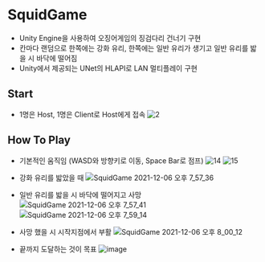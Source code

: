 # SquidGame
+ Unity Engine을 사용하여 오징어게임의 징검다리 건너기 구현
+ 칸마다 랜덤으로 한쪽에는 강화 유리, 한쪽에는 일반 유리가 생기고 일반 유리를 밟을 시 바닥에 떨어짐
+ Unity에서 제공되는 UNet의 HLAPI로 LAN 멀티플레이 구현

## Start
+ 1명은 Host, 1명은 Client로 Host에게 접속
![2](https://user-images.githubusercontent.com/56538203/141608756-a0d70949-f717-42a5-a71c-3827e771c32f.PNG)

## How To Play
+ 기본적인 움직임 (WASD와 방향키로 이동, Space Bar로 점프)
![14](https://user-images.githubusercontent.com/56538203/141608813-f14f447d-3122-48f9-bd09-9c5f6665f274.PNG)
![15](https://user-images.githubusercontent.com/56538203/141608824-538c5b5d-b28d-41b4-a2ca-8b9acb045816.PNG)

+ 강화 유리를 밟았을 때
![SquidGame 2021-12-06 오후 7_57_36](https://user-images.githubusercontent.com/56538203/148529629-97c06431-f56a-46eb-8cd0-d46ab87ebcd4.png)

+ 일반 유리를 밟을 시 바닥에 떨어지고 사망
![SquidGame 2021-12-06 오후 7_57_41](https://user-images.githubusercontent.com/56538203/148529492-94711077-972e-47d1-ab0f-c5209c18962a.png)
![SquidGame 2021-12-06 오후 7_59_14](https://user-images.githubusercontent.com/56538203/148529504-c4e1d333-4564-4038-b1e1-df4e5b96d100.png)

+ 사망 했을 시 시작지점에서 부활
![SquidGame 2021-12-06 오후 8_00_12](https://user-images.githubusercontent.com/56538203/148529509-cb56471d-e3dc-4521-ae18-f9de3b1a9014.png)

+ 끝까지 도달하는 것이 목표
![image](https://user-images.githubusercontent.com/56538203/144629345-ff59cdab-1c1a-4acb-b487-6254708abccf.png)

